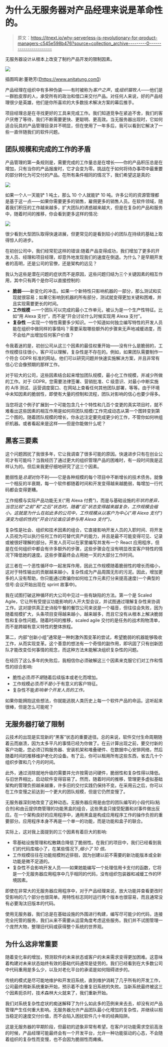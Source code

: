 # 为什么无服务器对产品经理来说是革命性的。

> 原文：<https://itnext.io/why-serverless-is-revolutionary-for-product-managers-c545e598b476?source=collection_archive---------0----------------------->

无服务器设计从根本上改变了制约产品开发的限制因素。

![](img/b387b6f0201d3156d06bb7bb38d9c9a5.png)

插图鸣谢:董艳芳(【https://www.anitatung.com】)

产品经理在组织中有多种伪装——有时被称为*客户之声*，或*组织猫牧人*——他们是一群脸皮厚的人，承受所有的政治和借口来交付产品。对任何人来说，好的产品经理很少是英雄，他们是你所喜欢的大多数技术解决方案的幕后推手。

项目经理总是在寻找更好的工具来完成工作。我们知道竞争在紧追不舍，我们的客户厌倦了等待，我们不断需要更快、更聪明、更高效。当无服务器出现时，它如何适合玩具的产品管理目录并不明显，但在使用了一年多后，我可以看到它解决了一些一直伴随我们的软件问题。

## 团队规模和完成的工作的矛盾

产品管理的第一条规则是，需要完成的工作量总是在增长——你的产品积压总是在增加，只有当你的产品报废时，它才会变为零。挑战在于如何将待办事项中最重要的部分转化为可交付的产品。在所有条件相同的情况下，我们希望这是真的:

![](img/709b906d3f503365085893ba6f4dfb73.png)

如果一个人一天能铲 1 吨土，那么 10 个人就能铲 10 吨。许多公司的资源管理都是基于这一点——如果你需要更多的销售，雇佣更多的销售人员。在软件领域，随着我们积压的工作越来越多，扩大团队的诱惑越来越大，但是在复杂的产品和服务中，随着时间的推移，你会看到更多这样的情况:

![](img/3e9308ebecebdb56eea1e1e029a57a98.png)

很少看到大型团队取得快速进展，但更常见的是看到较小的团队在持续的基础上取得惊人的进步。

在初创公司中，我们经常犯这样的错误:随着产品变得成功，我们增加了更多的开发人员、经理和项目经理，却意外地发现我们的速度在倒退。为什么？是早期开发者的高明，还是公司的官僚，还是架构的远见？

我认为这些是潜在问题的症状而不是原因，这些问题归结为三个关键因素的相互作用，其中只有两个是你可以直接控制的:

*   **脆弱**——新变化的冲击。如果一个新特性只影响机器的一部分，那么测试和实现就很容易；如果它影响到机器的所有部分，测试就变得更加关键和困难，并且实现需要更长的时间。
*   **工作规模** —一个团队可以完成的最小工作单元，被认为是一个生产性特征。比如“用 Alexa 支付”，而不是“开会讨论什么时候实现用 Alexa 支付”。
*   **复杂性** —实现一个特性需要多少知识。一个知道如何独立编写特性的开发人员能在组织中做同样的事情吗？需要采取哪些额外的步骤来无声地减缓进度，而不会给产出增加任何客户价值？

令我着迷的是，初创公司从这三个因素的最佳权重开始——没有什么是脆弱的，工作规模往往很小，客户可以理解，复杂性是不存在的。例如，如果团队需要制作一个符合 GDPR 标准的网站，他们可以研究问题并快速实施解决方案，并且非常有信心它会像预期的那样工作。

对于较大的公司，这些因素结合起来增加团队规模，最小化工作规模，并减少所做的工作。对于 GDPR，您需要法律签署、营销批准、C 级意识、对最小中断实施的 A/B 测试、运营调度窗口、在网站上查看任何其他团队部署，等等。由于环境中未知因素的脆弱性，即使有大量的控制和流程，团队对影响的信心也要少得多。

当您将这个例子扩展到一个可能包含几十个特性和几百个变更的真实项目时，就不难看出这些因素的相互作用是如何将团队规模/工作完成动态从第一个图转变到第二个图的。随着团队规模的增长，你永远注定要完成更少的工作，不管你如何哄组织机器。或者看起来是这样——但是你能做什么呢？

## 黑客三要素

这个问题困扰了我很多年，它让我调查了很多可能的原因。快速进步只有在创业公司才有可能吗？当我经历了通过更大的组织管理产品的困难时，有一段时间我是这样认为的。但后来我更仔细地研究了这三个因素。

脆弱性是*总是*对你不利——它是各种规模的每个项目中不断增长的技术债务。就像一个相反的半衰期，每一个软件都随着时间和开发变得越来越脆弱，每增加一行代码都会变得更糟。

工作规模与实际产品功能无关(“用 Alexa 付费”)，而是与基础设施的*形状的差异，当您比较“之前”和“之后”状态时。随着“后”状态变得越来越复杂，工作规模会缩小。这就是为什么在如此多的公司中，工作规模从以客户为中心(“用 Alexa 支付”)演变为组织性的(“开会讨论谁应该参与用 Alexa 支付”)。*

复杂性是社会、组织和技术因素的组合，它直接影响开发人员的入职时间、将开发人员视为可以执行任何工作的可替代资产的能力，并且是最不可能变得可见、记录或被很好理解的部分。开发人员可以在家里编写并发布一个 React 应用程序，但是在任何组织中都会有许多额外的步骤，这些步骤会在没有明显改变客户特性的情况下降低她的速度。这些步骤最终会占用她一天的大部分工作时间。

这三者在一个恶性循环中一起发挥作用，因此工作规模随着脆弱性的增长而缩小，这对于特性输出的贡献越来越小，复杂性成为产品周围无形的污泥。因此，增加更多的人没有帮助，你只能通过欺骗你如何给工作元素打分来提高速度(一个典型的信号:会议开始出现在 sprint 故事中)。

我在试图打破这种循环的大公司中见过一些有缺陷的方法。第一个是 Scaled Agile，它让所有受提议功能影响的人开大型会议，并试图通过理解复杂性来协调工作。这对提供真正史诗般午餐的餐饮公司来说是一个福音，但往往会失败，因为随着规模扩大，头条项目变得越来越小，越来越多，而且它没有从根本上解决脆弱性和复杂性问题。随着时间的推移，scaled agile 交付的是任务的战术购物清单，而不是跨越有意义特性的整体旅程。

第二，内部“创新小组”通常是一种刺激外围变革的尝试，希望脆弱的机器能够吸收工作，从而实现变革。这个善意的想法有一个奇怪的副作用，即巩固了只有创新团队才能改变任何事情的观念，而这种方法未能解决组织复杂性的问题。

在经历了这么多年的失败后，我相信你必须破解这三个因素来克服它们对工作和惰性的综合影响:

*   脆性必须*而不是*随着后续版本或老化而增加。
*   工作规模必须*而不是*小于有意义的客户特征。
*   复杂性不能*影响单个开发人员的工作。*

如果你能拥抱这些想法，你就能逃脱人类历史上每一个软件产品的命运。这听起来很棒，但是怎么可能呢？

## 无服务器打破了限制

云技术的出现是实现新的“黑客”状态的重要途径。总的来说，软件交付生命周期随着云而崩溃，因为太多平凡的事情已经为你做了。在云计算出现之前，要交付新的客户功能，您必须订购服务器、安装机架和堆叠硬件、在数据中心安排网络，然后随着时间的推移维护老化的设备。有了云，你可以租用所有这些东西，省去几十个组织步骤和几个月的时间。

此外，通过消除就地升级的需要并允许按需访问硬件，脆弱性和复杂性得以降低。与旧世界相比，启动软件变得容易了。然而，随着时间的推移，管理更多虚拟基础架构的管理负担越来越重，许多旧的交付实践仍保持不变。在采用云之后，你可以在工作变慢之前达到一个更大的团队规模，但是它仍然变慢了。

无服务器深刻地改变了这种动态。无服务器应用是由您的团队编写的小段代码(粘合剂)和由云提供商管理的功能黑盒的组合，这些黑盒只接受配置和对事件做出反应。在一个架构良好的应用程序中，通用黑盒是构成应用程序工作的操作负担的重要部分。应用程序本身不再是一个单一的功能，而是功能和盒子的联合。

实际上，这对我上面提到的三个因素有着巨大的影响:

*   零基础设施管理和松散耦合降低了脆弱性。在我们的项目中，我们已经看到我们的代码库缩小了，在某些情况下,*缩小了 10 倍。*
*   工作规模往往在功能规模附近徘徊，因为创建以前不需要的新功能版本或全新功能是微不足道的。
*   复杂性不会影响开发人员——如果她能编写一个处理信用卡支付的函数，它将是一个无服务器应用程序中几乎相同的代码，没有组织包装器和减缓工作的环境因素。

即使在非常大的无服务器应用程序中，对于产品经理来说，放大功能并查看更改时受影响的几个部分也很简单。用特性标志同时运行两个版本也很容易，而且通常没有必要淘汰旧版本的代码。

使用无服务器，我们总是在基础设施的外围进行构建，编写尽可能少的代码，连接完全托管的服务，我们从来不需要从运营角度考虑这些服务。我们并不试图管理一个庞然大物，整理旧代码或获得整个系统的世界观。

## 为什么这非常重要

随着变化率的增加，预测软件的未来状态或客户的未来需求变得更加困难。这意味着构建对未来状态始终有效的基础代码通常是徒劳的。我们已经看到在大多数公司中代码重用是多么少，以及对老化平台的承诺是如何阻碍进步的。

传统的模式是尽可能地维护和开发旧系统，直到维护消耗了几乎所有的开发工作，公司最终用新系统重新开始，预示着不会重复旧系统的失败。当新系统最终被这三个因素扼杀时，技术森林大火就来了，我们重新开始。

我们对系统复杂性症状的痴迷解释了为什么如此多的范例来来去去，却没有对产品管理产生任何重大影响。无服务器允许产品团队最小化增加的复杂性，并继续以相当稳定的速度交付价值，而不会陷入困扰软件几十年的经典陷阱。

这是无服务器的早期阶段，但最初的迹象非常有希望。在客户对功能需求空前高涨的时候，产品经理可能最终会有一个开发平台，允许一种功能驱动的心态，不会随着组织的复杂性而变慢，也不会因为脆弱性而瘫痪。